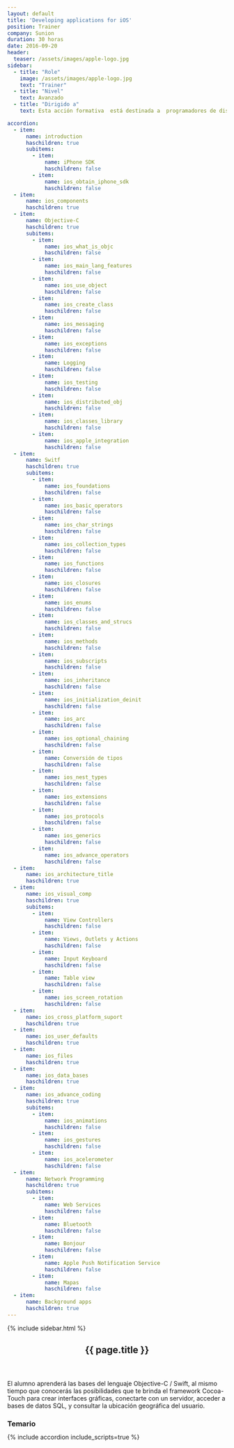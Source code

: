 ```yaml
---
layout: default
title: 'Developing applications for iOS'
position: Trainer
company: Sunion
duration: 30 horas
date: 2016-09-20
header:
  teaser: /assets/images/apple-logo.jpg
sidebar:
  - title: "Role"
    image: /assets/images/apple-logo.jpg
    text: "Trainer"
  - title: "Nivel"
    text: Avanzado
  - title: "Dirigido a"
    text: Esta acción formativa  está destinada a  programadores de dispositivos móviles

accordion:
  - item:
      name: introduction
      haschildren: true
      subitems:
        - item:
            name: iPhone SDK
            haschildren: false
        - item:
            name: ios_obtain_iphone_sdk
            haschildren: false
  - item:
      name: ios_components
      haschildren: true
  - item:
      name: Objective-C
      haschildren: true
      subitems:
        - item:
            name: ios_what_is_objc
            haschildren: false
        - item:
            name: ios_main_lang_features
            haschildren: false
        - item:
            name: ios_use_object
            haschildren: false
        - item:
            name: ios_create_class
            haschildren: false
        - item:
            name: ios_messaging
            haschildren: false
        - item:
            name: ios_exceptions
            haschildren: false
        - item:
            name: Logging
            haschildren: false
        - item:
            name: ios_testing
            haschildren: false
        - item:
            name: ios_distributed_obj
            haschildren: false
        - item:
            name: ios_classes_library
            haschildren: false
        - item:
            name: ios_apple_integration
            haschildren: false
  - item:
      name: Switf
      haschildren: true
      subitems:
        - item:
            name: ios_foundations
            haschildren: false
        - item:
            name: ios_basic_operators
            haschildren: false
        - item:
            name: ios_char_strings
            haschildren: false
        - item:
            name: ios_collection_types
            haschildren: false
        - item:
            name: ios_functions
            haschildren: false
        - item:
            name: ios_closures
            haschildren: false
        - item:
            name: ios_enums
            haschildren: false
        - item:
            name: ios_classes_and_strucs
            haschildren: false
        - item:
            name: ios_methods
            haschildren: false
        - item:
            name: ios_subscripts
            haschildren: false
        - item:
            name: ios_inheritance
            haschildren: false
        - item:
            name: ios_initialization_deinit
            haschildren: false
        - item:
            name: ios_arc
            haschildren: false
        - item:
            name: ios_optional_chaining
            haschildren: false
        - item:
            name: Conversión de tipos
            haschildren: false
        - item:
            name: ios_nest_types
            haschildren: false
        - item:
            name: ios_extensions
            haschildren: false
        - item:
            name: ios_protocols
            haschildren: false
        - item:
            name: ios_generics
            haschildren: false
        - item:
            name: ios_advance_operators
            haschildren: false
  - item:
      name: ios_architecture_title
      haschildren: true
  - item:
      name: ios_visual_comp
      haschildren: true
      subitems:
        - item:
            name: View Controllers
            haschildren: false
        - item:
            name: Views, Outlets y Actions
            haschildren: false
        - item:
            name: Input Keyboard
            haschildren: false
        - item:
            name: Table view
            haschildren: false
        - item:
            name: ios_screen_rotation
            haschildren: false
  - item: 
      name: ios_cross_platform_suport
      haschildren: true
  - item:
      name: ios_user_defaults
      haschildren: true
  - item:
      name: ios_files
      haschildren: true
  - item:
      name: ios_data_bases
      haschildren: true
  - item:
      name: ios_advance_coding
      haschildren: true
      subitems:
        - item:
            name: ios_animations
            haschildren: false
        - item:
            name: ios_gestures
            haschildren: false
        - item:
            name: ios_acelerometer
            haschildren: false
  - item:
      name: Network Programming
      haschildren: true
      subitems:
        - item:
            name: Web Services
            haschildren: false
        - item:
            name: Bluetooth
            haschildren: false
        - item:
            name: Bonjour
            haschildren: false
        - item:
            name: Apple Push Notification Service
            haschildren: false
        - item:
            name: Mapas
            haschildren: false
  - item:
      name: Background apps
      haschildren: true
---
```


<div id="main" role="main">
    {% include sidebar.html %}
    <article class="page" itemscope itemtype="https://schema.org/CreativeWork">
      <meta itemprop="headline" content="{{ page.title }}"/>
      <meta itemprop="description" content="{{ page.header.description }}"/>
      <div class="page__inner-wrap">
        <header>
          <h1 id="page-title" class="page__title" itemprop="headline">{{ page.title }}</h1>
        </header>
        <section class="page__content" itemprop="text">
          <p>El alumno aprenderá las bases del lenguaje Objective-C / Swift, al mismo tiempo que conocerás las posibilidades que te brinda el framework Cocoa-Touch para crear interfaces gráficas, conectarte con un servidor, acceder a bases de datos SQL, y consultar la ubicación geográfica del usuario.</p>
          <h3 id="page-title" class="page__title" itemprop="headline" style="margin-bottom: 0.7em;">Temario</h3>     
          {% include accordion include_scripts=true %}
        </section>
      </div>
    </article>
</div>